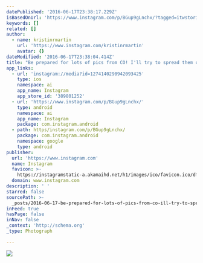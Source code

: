 ```yaml
---
datePublished: '2016-06-17T23:38:17.229Z'
isBasedOnUrl: 'https://www.instagram.com/p/BGup9gLnchx/?tagged=itwstories'
keywords: []
related: []
author:
  - name: kristinrmartin
    url: 'https://www.instagram.com/kristinrmartin'
    avatar: {}
dateModified: '2016-06-17T23:38:04.414Z'
title: "Be prepared for lots of pics from CO! I'll try to spread them out so you all don't get too sick of them. But then again, how can you get tired of seeing my adorable niece in her underwear in her backyard, with her cat \uD83D\uDE02 She cracks me up!"
app_links:
  - url: 'instagram://media?id=1274140290942093425'
    type: ios
    namespace: ai
    app_name: Instagram
    app_store_id: '389801252'
  - url: 'https://www.instagram.com/p/BGup9gLnchx/'
    type: android
    namespace: ai
    app_name: Instagram
    package: com.instagram.android
  - path: https/instagram.com/p/BGup9gLnchx/
    package: com.instagram.android
    namespace: google
    type: android
publisher:
  url: 'https://www.instagram.com'
  name: Instagram
  favicon: >-
    https://instagramstatic-a.akamaihd.net/h1/images/ico/favicon.ico/dfa85bb1fd63.ico
  domain: www.instagram.com
description: ' '
starred: false
sourcePath: >-
  _posts/2016-06-17-be-prepared-for-lots-of-pics-from-co-ill-try-to-spread-the.md
inFeed: true
hasPage: false
inNav: false
_context: 'http://schema.org'
_type: Photograph

---
```

![ ](https://imgflo.herokuapp.com/graph/vahj1ThiexotieMo/a50d2a571cdf83b35666f3869bf79081/noop.jpg?input=https%3A%2F%2Fscontent.cdninstagram.com%2Ft51.2885-15%2Fs640x640%2Fsh0.08%2Fe35%2F13385596_776809339087959_1150093480_n.jpg%3Fig_cache_key%3DMTI3NDE0MDI5MDk0MjA5MzQyNQ%253D%253D.2)